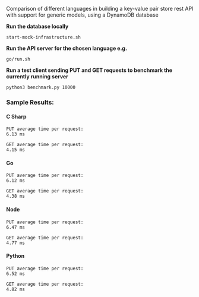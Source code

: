 Comparison of different languages in building a key-value pair store rest API with support for generic models, using a DynamoDB database

<b>Run the database locally</b>

`start-mock-infrastructure.sh`

<b>Run the API server for the chosen language e.g.</b>

`go/run.sh`

<b>Run a test client sending PUT and GET requests to benchmark the currently running server</b>

`python3 benchmark.py 10000`

### Sample Results:

#### C Sharp
```
PUT average time per request:
6.13 ms

GET average time per request:
4.15 ms
```

#### Go
```
PUT average time per request:
6.12 ms

GET average time per request:
4.38 ms
```

#### Node
```
PUT average time per request:
6.47 ms

GET average time per request:
4.77 ms
```

#### Python
```
PUT average time per request:
6.52 ms

GET average time per request:
4.82 ms
```


